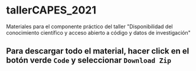 # tallerCAPES_2021
Materiales para el componente práctico del taller "Disponibilidad del conocimiento científico y acceso abierto a código y datos de investigación"

## Para descargar todo el material, hacer click en el botón verde `Code` y seleccionar `Download Zip`
